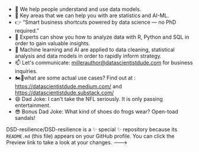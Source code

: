 - 👋 We help people understand and use data models.
- 👀 Key areas that we can help you with are statistics and AI-ML.
- 👉 “Smart business shortcuts powered by data science — no PhD required.” 
- 🌱 Experts can show you how to analyze data with R, Python and SQL in order to gain valuable insights.
- 💞️ Machine learning and AI are applied to data cleaning, statistical analysis and data models in order to rapidly inform strategy.
- 📫 Let's communicate: millerauthor@datascientistdude.com for business inquiries.
- 🏍️💨what are some actual use cases? Find out at : https://datascientistdude.medium.com/ and https://datascientistdude.substack.com/
- 😄 Dad Joke: I can't take the NFL seriously.  It is only passing entertainment.
- 😎 Bonus Dad Joke: What kind of shoes do frogs wear? Open-toad sandals!

DSD-resilience/DSD-resilience is a ✨ special ✨ repository because its `README.md` (this file) appears on your GitHub profile.
You can click the Preview link to take a look at your changes.
--->
